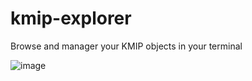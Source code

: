 # kmip-explorer

Browse and manager your KMIP objects in your terminal

![image](https://github.com/user-attachments/assets/1265c216-1c77-4816-8df6-3286a964ae2c)
